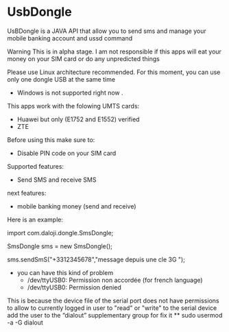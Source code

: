 # UsbDongle
UsBDongle is a JAVA  API  that allow  you to send sms and manage your mobile banking account and ussd command

Warning 
This  is in alpha stage.
I am not responsible if this apps  will eat your money on
your SIM card or do any unpredicted things

Please use Linux architecture recommended. For this moment, you can use only one dongle USB at the same time 
* Windows is not supported right now  .

This apps  work with the folowing UMTS cards:
* Huawei but only (E1752 and E1552) verified
* ZTE

Before using this  make sure to:
* Disable PIN code on your SIM card


Supported features:
* Send SMS and receive SMS

next features:
* mobile banking money (send and receive)

Here is an example:


import com.daloji.dongle.SmsDongle;


SmsDongle sms = new SmsDongle(); 

sms.sendSmS("+3312345678","message depuis une cle 3G ");

- you can have this kind of problem
  * /dev/ttyUSB0: Permission non accordée (for french language)
  * /dev/ttyUSB0: Permission denied
  
This is because the device file of the serial port does not have permissions to allow to currently logged in user to "read" or "write" to the serial device
 add the user to the “dialout” supplementary group for fix it 
  ** sudo usermod -a -G dialout <username>
